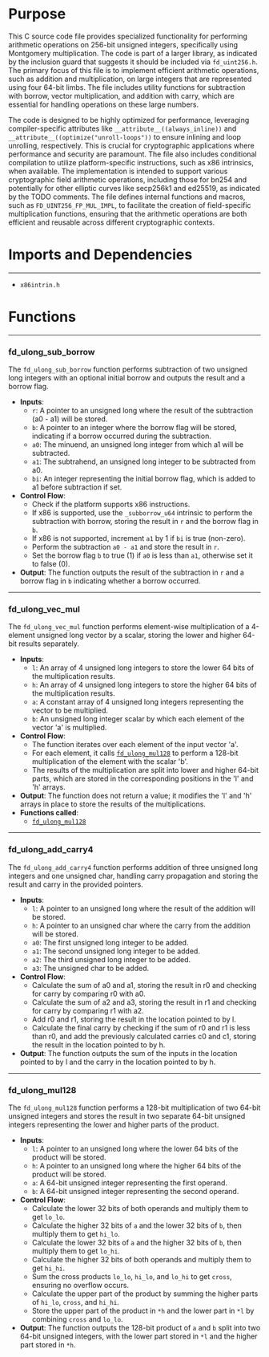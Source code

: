 # Purpose
This C source code file provides specialized functionality for performing arithmetic operations on 256-bit unsigned integers, specifically using Montgomery multiplication. The code is part of a larger library, as indicated by the inclusion guard that suggests it should be included via `fd_uint256.h`. The primary focus of this file is to implement efficient arithmetic operations, such as addition and multiplication, on large integers that are represented using four 64-bit limbs. The file includes utility functions for subtraction with borrow, vector multiplication, and addition with carry, which are essential for handling operations on these large numbers.

The code is designed to be highly optimized for performance, leveraging compiler-specific attributes like `__attribute__((always_inline))` and `__attribute__((optimize("unroll-loops"))` to ensure inlining and loop unrolling, respectively. This is crucial for cryptographic applications where performance and security are paramount. The file also includes conditional compilation to utilize platform-specific instructions, such as x86 intrinsics, when available. The implementation is intended to support various cryptographic field arithmetic operations, including those for bn254 and potentially for other elliptic curves like secp256k1 and ed25519, as indicated by the TODO comments. The file defines internal functions and macros, such as `FD_UINT256_FP_MUL_IMPL`, to facilitate the creation of field-specific multiplication functions, ensuring that the arithmetic operations are both efficient and reusable across different cryptographic contexts.
# Imports and Dependencies

---
- `x86intrin.h`


# Functions

---
### fd\_ulong\_sub\_borrow<!-- {{#callable:fd_ulong_sub_borrow}} -->
The `fd_ulong_sub_borrow` function performs subtraction of two unsigned long integers with an optional initial borrow and outputs the result and a borrow flag.
- **Inputs**:
    - `r`: A pointer to an unsigned long where the result of the subtraction (a0 - a1) will be stored.
    - `b`: A pointer to an integer where the borrow flag will be stored, indicating if a borrow occurred during the subtraction.
    - `a0`: The minuend, an unsigned long integer from which a1 will be subtracted.
    - `a1`: The subtrahend, an unsigned long integer to be subtracted from a0.
    - `bi`: An integer representing the initial borrow flag, which is added to a1 before subtraction if set.
- **Control Flow**:
    - Check if the platform supports x86 instructions.
    - If x86 is supported, use the `_subborrow_u64` intrinsic to perform the subtraction with borrow, storing the result in `r` and the borrow flag in `b`.
    - If x86 is not supported, increment `a1` by 1 if `bi` is true (non-zero).
    - Perform the subtraction `a0 - a1` and store the result in `r`.
    - Set the borrow flag `b` to true (1) if `a0` is less than `a1`, otherwise set it to false (0).
- **Output**: The function outputs the result of the subtraction in `r` and a borrow flag in `b` indicating whether a borrow occurred.


---
### fd\_ulong\_vec\_mul<!-- {{#callable:fd_ulong_vec_mul}} -->
The `fd_ulong_vec_mul` function performs element-wise multiplication of a 4-element unsigned long vector by a scalar, storing the lower and higher 64-bit results separately.
- **Inputs**:
    - `l`: An array of 4 unsigned long integers to store the lower 64 bits of the multiplication results.
    - `h`: An array of 4 unsigned long integers to store the higher 64 bits of the multiplication results.
    - `a`: A constant array of 4 unsigned long integers representing the vector to be multiplied.
    - `b`: An unsigned long integer scalar by which each element of the vector 'a' is multiplied.
- **Control Flow**:
    - The function iterates over each element of the input vector 'a'.
    - For each element, it calls [`fd_ulong_mul128`](#fd_ulong_mul128) to perform a 128-bit multiplication of the element with the scalar 'b'.
    - The results of the multiplication are split into lower and higher 64-bit parts, which are stored in the corresponding positions in the 'l' and 'h' arrays.
- **Output**: The function does not return a value; it modifies the 'l' and 'h' arrays in place to store the results of the multiplications.
- **Functions called**:
    - [`fd_ulong_mul128`](#fd_ulong_mul128)


---
### fd\_ulong\_add\_carry4<!-- {{#callable:fd_ulong_add_carry4}} -->
The `fd_ulong_add_carry4` function performs addition of three unsigned long integers and one unsigned char, handling carry propagation and storing the result and carry in the provided pointers.
- **Inputs**:
    - `l`: A pointer to an unsigned long where the result of the addition will be stored.
    - `h`: A pointer to an unsigned char where the carry from the addition will be stored.
    - `a0`: The first unsigned long integer to be added.
    - `a1`: The second unsigned long integer to be added.
    - `a2`: The third unsigned long integer to be added.
    - `a3`: The unsigned char to be added.
- **Control Flow**:
    - Calculate the sum of a0 and a1, storing the result in r0 and checking for carry by comparing r0 with a0.
    - Calculate the sum of a2 and a3, storing the result in r1 and checking for carry by comparing r1 with a2.
    - Add r0 and r1, storing the result in the location pointed to by l.
    - Calculate the final carry by checking if the sum of r0 and r1 is less than r0, and add the previously calculated carries c0 and c1, storing the result in the location pointed to by h.
- **Output**: The function outputs the sum of the inputs in the location pointed to by l and the carry in the location pointed to by h.


---
### fd\_ulong\_mul128<!-- {{#callable:fd_ulong_mul128}} -->
The `fd_ulong_mul128` function performs a 128-bit multiplication of two 64-bit unsigned integers and stores the result in two separate 64-bit unsigned integers representing the lower and higher parts of the product.
- **Inputs**:
    - `l`: A pointer to an unsigned long where the lower 64 bits of the product will be stored.
    - `h`: A pointer to an unsigned long where the higher 64 bits of the product will be stored.
    - `a`: A 64-bit unsigned integer representing the first operand.
    - `b`: A 64-bit unsigned integer representing the second operand.
- **Control Flow**:
    - Calculate the lower 32 bits of both operands and multiply them to get `lo_lo`.
    - Calculate the higher 32 bits of `a` and the lower 32 bits of `b`, then multiply them to get `hi_lo`.
    - Calculate the lower 32 bits of `a` and the higher 32 bits of `b`, then multiply them to get `lo_hi`.
    - Calculate the higher 32 bits of both operands and multiply them to get `hi_hi`.
    - Sum the cross products `lo_lo`, `hi_lo`, and `lo_hi` to get `cross`, ensuring no overflow occurs.
    - Calculate the upper part of the product by summing the higher parts of `hi_lo`, `cross`, and `hi_hi`.
    - Store the upper part of the product in `*h` and the lower part in `*l` by combining `cross` and `lo_lo`.
- **Output**: The function outputs the 128-bit product of `a` and `b` split into two 64-bit unsigned integers, with the lower part stored in `*l` and the higher part stored in `*h`.


